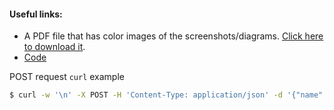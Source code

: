 #### Useful links:

- A PDF file that has color images of the screenshots/diagrams. [Click here to download it](https://packt.link/df1Dm).
- [Code](https://github.com/PacktPublishing/Accelerating-Server-Side-Development-with-Fastify)

POST request `curl` example

```bash
$ curl -w '\n' -X POST -H 'Content-Type: application/json' -d '{"name":"test"}' http://localhost:1234/json
```
